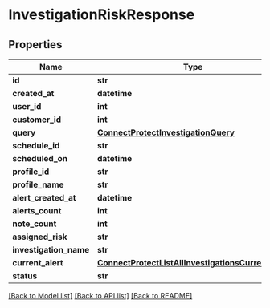 # InvestigationRiskResponse

## Properties
Name | Type | Description | Notes
------------ | ------------- | ------------- | -------------
**id** | **str** |  | [optional] 
**created_at** | **datetime** |  | [optional] 
**user_id** | **int** |  | [optional] 
**customer_id** | **int** |  | [optional] 
**query** | [**ConnectProtectInvestigationQuery**](ConnectProtectInvestigationQuery.md) |  | [optional] 
**schedule_id** | **str** |  | [optional] 
**scheduled_on** | **datetime** |  | [optional] 
**profile_id** | **str** |  | [optional] 
**profile_name** | **str** |  | [optional] 
**alert_created_at** | **datetime** |  | [optional] 
**alerts_count** | **int** |  | [optional] 
**note_count** | **int** |  | [optional] 
**assigned_risk** | **str** |  | [optional] 
**investigation_name** | **str** |  | [optional] 
**current_alert** | [**ConnectProtectListAllInvestigationsCurrentAlert**](ConnectProtectListAllInvestigationsCurrentAlert.md) |  | [optional] 
**status** | **str** |  | [optional] 

[[Back to Model list]](../README.md#documentation-for-models) [[Back to API list]](../README.md#documentation-for-api-endpoints) [[Back to README]](../README.md)

